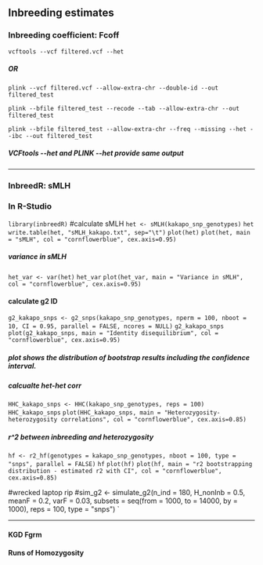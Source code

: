 ## Inbreeding estimates


### Inbreeding coefficient: Fcoff

`vcftools --vcf filtered.vcf --het`

##### OR

`plink --vcf filtered.vcf --allow-extra-chr --double-id --out filtered_test`

`plink --bfile filtered_test --recode --tab --allow-extra-chr --out filtered_test`

`plink --bfile filtered_test --allow-extra-chr --freq --missing --het --ibc --out filtered_test`


##### VCFtools --het and PLINK --het provide same output


***


### InbreedR: sMLH

### In R-Studio

`library(inbreedR)`
#calculate sMLH
`het <- sMLH(kakapo_snp_genotypes)`
`het`
`write.table(het, "sMLH_kakapo.txt", sep="\t")`
`plot(het)`
`plot(het, main = "sMLH",
     col = "cornflowerblue", cex.axis=0.95)`


##### variance in sMLH
`het_var <- var(het)`
`het_var`
`plot(het_var, main = "Variance in sMLH", col = "cornflowerblue", cex.axis=0.95)`


#### calculate g2 ID 
`g2_kakapo_snps <- g2_snps(kakapo_snp_genotypes, nperm = 100, nboot = 10, CI = 0.95, parallel = FALSE, ncores = NULL)`
`g2_kakapo_snps`
`plot(g2_kakapo_snps, main = "Identity disequilibrium", col = "cornflowerblue", cex.axis=0.95)`
##### plot shows the distribution of bootstrap results including the confidence interval.


##### calcualte het-het corr 
`HHC_kakapo_snps <- HHC(kakapo_snp_genotypes, reps = 100)`
`HHC_kakapo_snps`
`plot(HHC_kakapo_snps, main = "Heterozygosity-heterozygosity correlations", col = "cornflowerblue", cex.axis=0.85)`


##### r^2 between inbreeding and heterozygosity
`hf <- r2_hf(genotypes = kakapo_snp_genotypes, nboot = 100, type = "snps", parallel = FALSE)`
`hf`
`plot(hf)`
`plot(hf, main = "r2 bootstrapping distribution - estimated r2 with CI", col = "cornflowerblue", cex.axis=0.85)`


#wrecked laptop rip
#sim_g2 <- simulate_g2(n_ind = 180, H_nonInb = 0.5, meanF = 0.2, varF = 0.03, subsets = seq(from = 1000, to = 14000, by = 1000), reps = 100, type = "snps")
`

***


#### KGD Fgrm

#### Runs of Homozygosity
